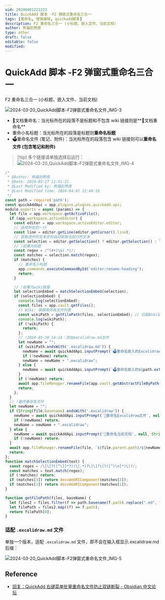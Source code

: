 ```yaml
---
uid: 20240401221223
title: QuickAdd 脚本 -F2 弹窗式重命名三合一
tags: [重命名, 增强编辑, quickadd脚本]
description: F2 重命名三合一 (小标题、嵌入文件、当前文档)
author: 熊猫别熬夜
type: other
draft: false
editable: false
modified: 
---
```


# QuickAdd 脚本 -F2 弹窗式重命名三合一

F2 重命名三合一 (小标题、嵌入文件、当前文档)

![2024-03-20_QuickAdd脚本-F2弹窗式重命名文件_IMG-3](https://cdn.pkmer.cn/images/202404012216771.gif!pkmer)

- 📄文档重命名：当光标所在的段落不是标题和不包含 wiki 链接则是**📄文档重命名**
- 重命小名标题：当光标所在的段落是标题则**重命名标题**
- 🗳重命名文件 (笔记、附件)：当光标所在的段落包含 wiki 链接则可以**重命名文件 (包含笔记和附件)**

> [!tip] 多个链接请单独选择后运行：
> ![2024-03-20_QuickAdd脚本-F2弹窗式重命名文件_IMG-4](https://cdn.pkmer.cn/images/202404012216772.gif!pkmer)

```js
/*
 * @Author: 熊猫别熬夜 
 * @Date: 2024-03-27 11:51:21 
 * @Last Modified by: 熊猫别熬夜
 * @Last Modified time: 2024-04-01 12:44:16
 */
const path = require('path');
const quickAddApi = app.plugins.plugins.quickadd.api;
module.exports = async (params) => {
  let file = app.workspace.getActiveFile();
  if (app.workspace.activeEditor) {
    const editor = app.workspace.activeEditor.editor;
    // 选择所在的一行
    const line = editor.getLine(editor.getCursor().line);
    // 获取选中的文本否则自动获取当前行的文本
    const selection = editor.getSelection() ? editor.getSelection() : line;
    // !如果为标题
    const regex = /^(#+)\s(.*)/;
    const matches = selection.match(regex);
    if (matches) {
      // 重命名小标题
      app.commands.executeCommandById('editor:rename-heading');
      return;
    }

    // !如果为wiki链接
    let selectionEmbed = matchSelectionEmbed(selection);
    if (selectionEmbed) {
      console.log(selectionEmbed);
      const files = app.vault.getFiles();
      // Wiki: 获取库所有文件列表
      const wikiPath = getFilePath(files, selectionEmbed); // 匹配Wiki链接
      console.log(wikiPath);
      if (!wikiPath) {
        return;
      };
      // !2024-03-30_14:14：添加excalidraw.md文件
      let newName = "";
      if (wikiPath.endsWith('.excalidraw.md')) {
        newName = await quickAddApi.inputPrompt(`🗳重命名嵌入的Excalidraw文件`, null, path.basename(wikiPath).replace(".excalidraw.md", ""), "");
        if (!newName) return;
        newName = newName + ".excalidraw";
      } else {
        newName = await quickAddApi.inputPrompt(`🗳重命名嵌入的${path.extname(wikiPath)}文件`, null, path.basename(wikiPath).replace(path.extname(wikiPath), ""), "");
      }
      if (!newName) return;
      await app.fileManager.renameFile(app.vault.getAbstractFileByPath(wikiPath), `${path.dirname(wikiPath)}/${newName}${path.extname(wikiPath)}`);
      return;
    };
  }
  // !最终重命名文件
  let newName = "";
  if (String(file.basename).endsWith('.excalidraw')) {
    newName = await quickAddApi.inputPrompt(`🎨重命名Excalidraw文件`, null, String(file.basename).replace(".excalidraw", ""), "");
    if (!newName) return;
    newName = newName + ".excalidraw";
  } else {
    newName = await quickAddApi.inputPrompt('📄重命名当前文档', null, String(file.basename));
    if (!newName) return;
  }
  await app.fileManager.renameFile(file, `${file.parent.path}/${newName}.${file.extension}`);
  return;
};
function matchSelectionEmbed(text) {
  const regex = /\[\[?([^\]]*?)(\|.*)?\]\]?\(?([^)\n]*)\)?/;
  const matches = text.match(regex);
  if (!matches) return;
  if (matches[3]) return decodeURIComponent(matches[3]);
  if (matches[1]) return decodeURIComponent(matches[1]);
}

function getFilePath(files, baseName) {
  let files2 = files.filter(f => path.basename(f.path).replace(".md", "") === path.basename(baseName).replace(".md", ""));
  let filePath = files2.map((f) => f.path);
  return filePath[0];
}
```

### 适配 `.excalidraw.md` 文件

单独一个版本，适配 `.excalidraw.md` 文件，即不会在输入框显示.excalidraw.md 后缀：

![2024-03-20_QuickAdd脚本-F2弹窗式重命名文件_IMG-5](https://cdn.pkmer.cn/images/202404012216773.png!pkmer)

## Reference

- [回复：QuickAdd 右键菜单批量重命名文件防止双链断裂 - Obsidian 中文论坛](https://forum-zh.obsidian.md/t/topic/31816/7)
